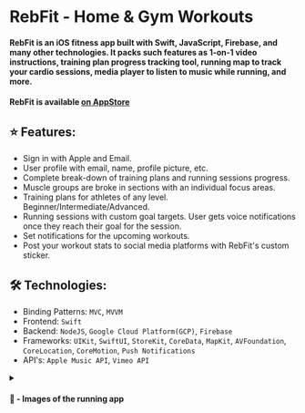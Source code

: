 # RebFit - Home & Gym Workouts

#### RebFit is an iOS fitness app built with Swift, JavaScript, Firebase, and many other technologies. It packs such features as 1-on-1 video instructions, training plan progress tracking tool, running map to track your cardio sessions, media player to listen to music while running, and more.

#### RebFit is available [on AppStore](https://apps.apple.com/us/app/rebfit-home-gym-workouts/id6443868811)

## ⭐️ Features:

* Sign in with Apple and Email.
* User profile with email, name, profile picture, etc.
* Complete break-down of training plans and running sessions progress.
* Muscle groups are broke in sections with an individual focus areas.
* Training plans for athletes of any level. Beginner/Intermediate/Advanced.
* Running sessions with custom goal targets. User gets voice notifications once they reach their goal for the session.
* Set notifications for the upcoming workouts.
* Post your workout stats to social media platforms with RebFit's custom sticker.

## 🛠️ Technologies:

* Binding Patterns: `MVC`, `MVVM`
* Frontend: `Swift`
* Backend: `NodeJS`, `Google Cloud Platform(GCP)`, `Firebase`
* Frameworks: `UIKit`, `SwiftUI`, `StoreKit`, `CoreData`, `MapKit`, `AVFoundation`, `CoreLocation`, `CoreMotion`, `Push Notifications`
* API's: `Apple Music API`, `Vimeo API`

<details>
<summary>
  
  #### 📸 - Images of the running app
  
</summary>

### Training Plans as well as all the information in text-format are stored on Google Firebase and are accessed through a JavaScript Backend. Users are given 3 types of training plans: 1. Build Muscle, 2. Lose Weight, 3. General Plans. For users who wants to test the app there are a dozen of free workouts.

![First Page Device](https://user-images.githubusercontent.com/36818367/207736014-bfef936e-a89f-4115-a786-71697d93c250.jpg)

### When pressing on training plan the overview popsup, presenting user plans stats (location, type, level), recomendations on diet, and break down of each workout.

![Second Page Device](https://user-images.githubusercontent.com/36818367/207736809-8cbd0a95-3a74-48c7-8630-eddf645f94da.jpg)

### RebFit also packs a huge library of 190+ exercises with 1-on-1 video explanation, as well as professional tips.

![Third Page Device](https://user-images.githubusercontent.com/36818367/207736917-73c2edf6-0bd4-4be7-a24a-2469b3d6ba6c.jpg)

### The running section lets users record their cardio sessions, and then provides a detailed data on their session.

![Fourth Page Device](https://user-images.githubusercontent.com/36818367/207737122-6dbf2b3e-293e-4634-80fe-19769417bd58.jpg)

### Users can track their results from built-in calendar, that represents their progress on current training plan.

![Fifth Page Device](https://user-images.githubusercontent.com/36818367/207737287-c6d07f5f-a5d8-49fd-b1bb-06a8da5bd881.jpg)


## RebFit is available [on AppStore](https://apps.apple.com/us/app/rebfit-home-gym-workouts/id6443868811)
</details>




